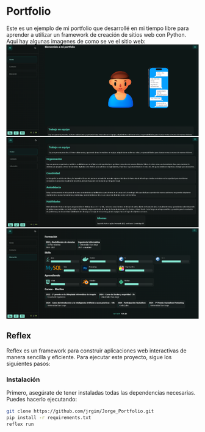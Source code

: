 # Portfolio

Este es un ejemplo de mi portfolio que desarrollé en mi tiempo libre para aprender a utilizar un framework de creación de sitios web con Python. Aqui hay algunas imagenes de como se ve el sitio web:
![Ejemplo Web principal](assets/Principal.png)
![Ejemplo Web principal_2](assets/Principal_2.png)
![Ejemplo Educación](assets/Ejemplo3.png)
## Reflex

Reflex es un framework para construir aplicaciones web interactivas de manera sencilla y eficiente. Para ejecutar este proyecto, sigue los siguientes pasos:

### Instalación

Primero, asegúrate de tener instaladas todas las dependencias necesarias. Puedes hacerlo ejecutando:

```sh
git clone https://github.com/jrgim/Jorge_Portfolio.git
pip install -r requirements.txt
reflex run
```